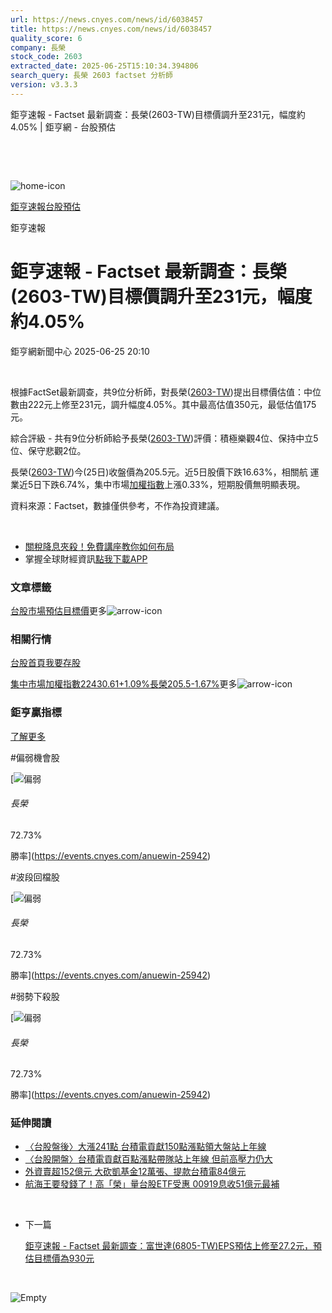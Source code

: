 ```yaml
---
url: https://news.cnyes.com/news/id/6038457
title: https://news.cnyes.com/news/id/6038457
quality_score: 6
company: 長榮
stock_code: 2603
extracted_date: 2025-06-25T15:10:34.394806
search_query: 長榮 2603 factset 分析師
version: v3.3.3
---
```


鉅亨速報 - Factset 最新調查：長榮(2603-TW)目標價調升至231元，幅度約4.05% | 鉅亨網 - 台股預估

‌

‌

![home-icon](/assets/icons/breadCrumb/symbol-icon-home.svg)

[鉅亨速報](/news/cat/anue_live)[台股預估](/news/cat/tw_forecast)

鉅亨速報

# 鉅亨速報 - Factset 最新調查：長榮(2603-TW)目標價調升至231元，幅度約4.05%

鉅亨網新聞中心 2025-06-25 20:10

‌

根據FactSet最新調查，共9位分析師，對長榮([2603-TW](https://www.cnyes.com/twstock/2603))提出目標價估值：中位數由222元上修至231元，調升幅度4.05%。其中最高估值350元，最低估值175元。

綜合評級 - 共有9位分析師給予長榮([2603-TW](https://www.cnyes.com/twstock/2603))評價：積極樂觀4位、保持中立5位、保守悲觀2位。

長榮([2603-TW](https://www.cnyes.com/twstock/2603))今(25日)收盤價為205.5元。近5日股價下跌16.63%，相關航 運 業近5日下跌6.74%，集中市場[加權指數](https://invest.cnyes.com/index/TWS/TSE01)上漲0.33%，短期股價無明顯表現。

資料來源：Factset，數據僅供參考，不作為投資建議。

‌

* [關稅降息夾殺！免費講座教你如何布局](https://www.rsc.com.tw/Cnyes_RSC/SeminarBooking2025InvestmentOutlook.aspx?utm_source=anue&utm_medium=usstocks_end)
* 掌握全球財經資訊[點我下載APP](http://www.cnyes.com/app/?utm_source=mweb&utm_medium=HamMenuBanner&utm_campaign=fixed&utm_content=entr)

### 文章標籤

[台股](https://news.cnyes.com/tag/台股 "台股")[市場預估](https://news.cnyes.com/tag/市場預估 "市場預估")[目標價](https://news.cnyes.com/tag/目標價 "目標價")更多![arrow-icon](/assets/icons/arrows/arrow-down.svg)

### 相關行情

[台股首頁](https://www.cnyes.com/twstock)[我要存股](https://supr.link/8OHaU)

[集中市場加權指數22430.61+1.09%](https://invest.cnyes.com/index/TWS/TSE01)[長榮205.5-1.67%](https://www.cnyes.com/twstock/2603)更多![arrow-icon](/assets/icons/arrows/arrow-down.svg)

### 鉅亨贏指標

[了解更多](https://events.cnyes.com/anuewin-25942)

#偏弱機會股

[![偏弱](/assets/icons/win-indicator/short.svg)

###### 長榮

72.73%

勝率](https://events.cnyes.com/anuewin-25942)

#波段回檔股

[![偏弱](/assets/icons/win-indicator/short.svg)

###### 長榮

72.73%

勝率](https://events.cnyes.com/anuewin-25942)

#弱勢下殺股

[![偏弱](/assets/icons/win-indicator/short.svg)

###### 長榮

72.73%

勝率](https://events.cnyes.com/anuewin-25942)

### 延伸閱讀

* [〈台股盤後〉大漲241點 台積電貢獻150點漲點領大盤站上年線](/news/id/6037562)
* [〈台股開盤〉台積電貢獻百點漲點帶隊站上年線 但前高壓力仍大](/news/id/6037128)
* [外資賣超152億元 大砍凱基金12萬張、提款台積電84億元](/news/id/6034696)
* [航海王要發錢了！高「榮」量台股ETF受惠 00919息收51億元最補](/news/id/6031088)

‌

* 下一篇

  [鉅亨速報 - Factset 最新調查：富世達(6805-TW)EPS預估上修至27.2元，預估目標價為930元](/news/id/6037443)

‌

![Empty](/assets/icons/skeleton/empty-image.svg)

‌